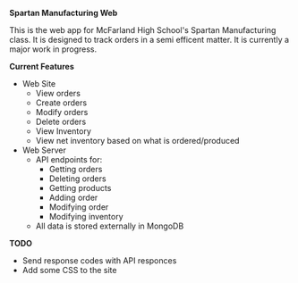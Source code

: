 **Spartan Manufacturing Web**

This is the web app for McFarland High School's Spartan Manufacturing class. It is designed to track orders in a semi efficent matter. It is currently a major work in progress.

**Current Features**

- Web Site
	- View orders
	- Create orders
	- Modify orders
	- Delete orders
	- View Inventory
	- View net inventory based on what is ordered/produced
- Web Server
	- API endpoints for:
		- Getting orders
		- Deleting orders
		- Getting products
		- Adding order
		- Modifying order
		- Modifying inventory
	- All data is stored externally in MongoDB 
	
**TODO**
- Send response codes with API responces
- Add some CSS to the site
